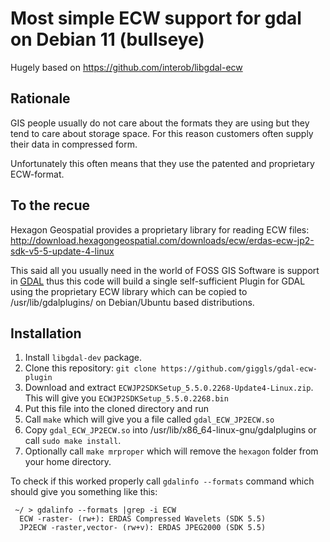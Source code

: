 # Most simple ECW support for gdal on Debian 11 (bullseye)

Hugely based on https://github.com/interob/libgdal-ecw

## Rationale

GIS people usually do not care about the formats they are using but they
tend to care about storage space. For this reason customers often supply
their data in compressed form.

Unfortunately this often means that they use the patented and proprietary
ECW-format.

## To the recue

Hexagon Geospatial provides a proprietary library for reading ECW files:
http://download.hexagongeospatial.com/downloads/ecw/erdas-ecw-jp2-sdk-v5-5-update-4-linux

This said all you usually need in the world of FOSS GIS Software is support
in [GDAL](https://gdal.org/) thus this code will build a single self-sufficient
Plugin for GDAL using the proprietary ECW library which can be copied to /usr/lib/gdalplugins/
on Debian/Ubuntu based distributions.

## Installation

1. Install ``libgdal-dev`` package.
2. Clone this repository:
   ``git clone https://github.com/giggls/gdal-ecw-plugin``
3. Download and extract ``ECWJP2SDKSetup_5.5.0.2268-Update4-Linux.zip``. This
   will give you ``ECWJP2SDKSetup_5.5.0.2268.bin``
4. Put this file into the cloned directory and run
5. Call ``make`` which will give you a file called ``gdal_ECW_JP2ECW.so``
6. Copy ``gdal_ECW_JP2ECW.so`` into /usr/lib/x86_64-linux-gnu/gdalplugins or call
   ``sudo make install``.
7. Optionally call ``make mrproper`` which will remove the ``hexagon``
   folder from your home directory.

To check if this worked properly call ``gdalinfo --formats`` command which should
give you something like this:

```
 ~/ > gdalinfo --formats |grep -i ECW
  ECW -raster- (rw+): ERDAS Compressed Wavelets (SDK 5.5)
  JP2ECW -raster,vector- (rw+v): ERDAS JPEG2000 (SDK 5.5)
```
